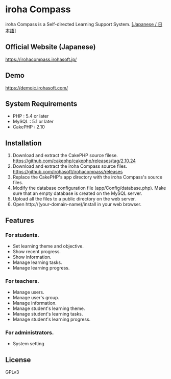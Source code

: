 # iroha Compass
iroha Compass is a Self-directed Learning Support System.  [[Japanese / 日本語]](/README.jp.md)

## Official Website (Japanese)
https://irohacompass.irohasoft.jp/

## Demo
https://demoic.irohasoft.com/

## System Requirements
* PHP : 5.4 or later
* MySQL : 5.1 or later
* CakePHP : 2.10

## Installation
1. Download and extract the CakePHP source filese.
https://github.com/cakephp/cakephp/releases/tag/2.10.24
2. Download and extract the iroha Compass source files.
https://github.com/irohasoft/irohacompass/releases
3. Replace the CakePHP's app directory with the iroha Compass's source files.
4. Modify the database configuration file (app/Config/database.php).
Make sure that an empty database is created on the MySQL server.
5. Upload all the files to a public directory on the web server.
6. Open http://(your-domain-name)/install in your web browser.

## Features

### For students.

- Set learning theme and objective.
- Show recent progress.
- Show information.
- Manage learning tasks.
- Manage learning progress.

### For teachers.
- Manage users.
- Manage user's group.
- Manage information.
- Manage student's learning theme.
- Manage student's learning tasks.
- Manage student's learning progress.

### For administrators.
- System setting

## License
GPLv3
